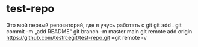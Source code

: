 # test-repo
Это мой первый репозиторий, где я учусь работать с git
git add .
git commit -m „add README“
git branch -m master main
git remote add origin
https://github.com/testrcegit/test-repo.git
«git remote -v
